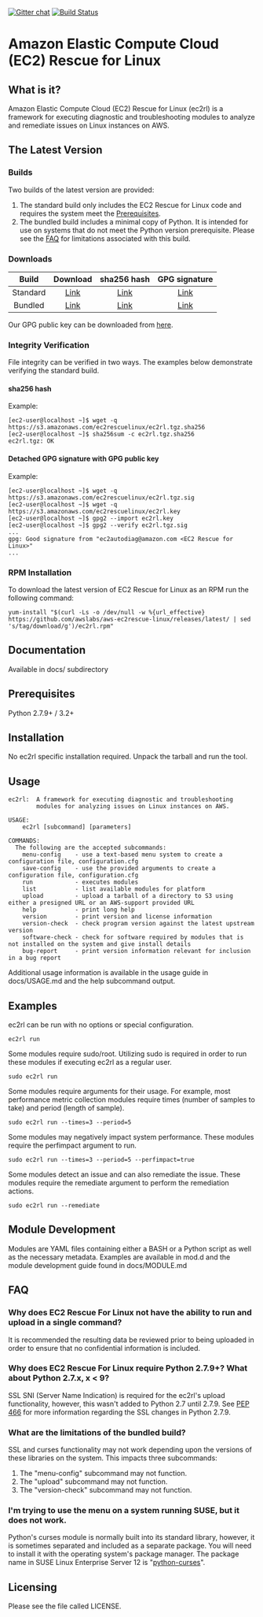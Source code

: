 [![Gitter chat](https://badges.gitter.im/gitterHQ/gitter.png)](https://gitter.im/aws-ec2rescue-linux/Lobby) [![Build Status](https://travis-ci.org/awslabs/aws-ec2rescue-linux.svg?branch=develop)](https://travis-ci.org/awslabs/aws-ec2rescue-linux)
# Amazon Elastic Compute Cloud (EC2) Rescue for Linux

## What is it?
Amazon Elastic Compute Cloud (EC2) Rescue for Linux (ec2rl) is a framework for executing diagnostic and
troubleshooting modules to analyze and remediate issues on Linux instances on AWS.

## The Latest Version
### Builds
Two builds of the latest version are provided:
1. The standard build only includes the EC2 Rescue for Linux code and requires the system meet the [Prerequisites](#prerequisites).
2. The bundled build includes a minimal copy of Python. It is intended for use on systems that do not meet the Python version prerequisite. Please see the [FAQ](#what-are-the-limitations-of-the-bundled-build) for limitations associated with this build.
### Downloads
| Build | Download | sha256 hash | GPG signature |
|:---:|:---:|:---:|:---:|
| Standard | [Link](https://s3.amazonaws.com/ec2rescuelinux/ec2rl.tgz) | [Link](https://s3.amazonaws.com/ec2rescuelinux/ec2rl.tgz.sha256) | [Link](https://s3.amazonaws.com/ec2rescuelinux/ec2rl.tgz.sig) |
| Bundled | [Link](https://s3.amazonaws.com/ec2rescuelinux/ec2rl-bundled.tgz) | [Link](https://s3.amazonaws.com/ec2rescuelinux/ec2rl-bundled.tgz.sha256) | [Link](https://s3.amazonaws.com/ec2rescuelinux/ec2rl-bundled.tgz.sig) |

Our GPG public key can be downloaded from [here](https://s3.amazonaws.com/ec2rescuelinux/ec2rl.key).

### Integrity Verification
File integrity can be verified in two ways. The examples below demonstrate verifying the standard build.

#### sha256 hash
Example:
```commandline
[ec2-user@localhost ~]$ wget -q https://s3.amazonaws.com/ec2rescuelinux/ec2rl.tgz.sha256
[ec2-user@localhost ~]$ sha256sum -c ec2rl.tgz.sha256
ec2rl.tgz: OK
```

#### Detached GPG signature with GPG public key
Example:
```commandline
[ec2-user@localhost ~]$ wget -q https://s3.amazonaws.com/ec2rescuelinux/ec2rl.tgz.sig
[ec2-user@localhost ~]$ wget -q https://s3.amazonaws.com/ec2rescuelinux/ec2rl.key
[ec2-user@localhost ~]$ gpg2 --import ec2rl.key
[ec2-user@localhost ~]$ gpg2 --verify ec2rl.tgz.sig
...
gpg: Good signature from "ec2autodiag@amazon.com <EC2 Rescue for Linux>"
...
```

### RPM Installation
To download the latest version of EC2 Rescue for Linux as an RPM run the following command:
```
yum-install "$(curl -Ls -o /dev/null -w %{url_effective} https://github.com/awslabs/aws-ec2rescue-linux/releases/latest/ | sed 's/tag/download/g')/ec2rl.rpm"
```

## Documentation
Available in docs/ subdirectory

## Prerequisites
Python 2.7.9+ / 3.2+

## Installation
No ec2rl specific installation required. Unpack the tarball and run the tool.

## Usage
```
ec2rl:  A framework for executing diagnostic and troubleshooting
        modules for analyzing issues on Linux instances on AWS.

USAGE:
    ec2rl [subcommand] [parameters]

COMMANDS:
  The following are the accepted subcommands:
    menu-config    - use a text-based menu system to create a configuration file, configuration.cfg
    save-config    - use the provided arguments to create a configuration file, configuration.cfg
    run            - executes modules
    list           - list available modules for platform
    upload         - upload a tarball of a directory to S3 using either a presigned URL or an AWS-support provided URL
    help           - print long help
    version        - print version and license information
    version-check  - check program version against the latest upstream version
    software-check - check for software required by modules that is not installed on the system and give install details
    bug-report     - print version information relevant for inclusion in a bug report
```

Additional usage information is available in the usage guide in docs/USAGE.md and the help subcommand output.

## Examples

ec2rl can be run with no options or special configuration.
```commandline
ec2rl run
```

Some modules require sudo/root. Utilizing sudo is required in order to run these modules if executing ec2rl as a regular user.
```commandline
sudo ec2rl run
```

Some modules require arguments for their usage. For example, most performance metric collection modules require times (number of samples to take) and period (length of sample).

```commandline
sudo ec2rl run --times=3 --period=5
```

Some modules may negatively impact system performance. These modules require the perfimpact argument to run.

```commandline
sudo ec2rl run --times=3 --period=5 --perfimpact=true
```

Some modules detect an issue and can also remediate the issue. These modules require the remediate argument to perform the remediation actions.

```commandline
sudo ec2rl run --remediate
```

## Module Development
Modules are YAML files containing either a BASH or a Python script as well as the necessary metadata. Examples are available in mod.d and the module development guide found in docs/MODULE.md

## FAQ
### Why does EC2 Rescue For Linux not have the ability to run and upload in a single command?
It is recommended the resulting data be reviewed prior to being uploaded in order to ensure that no confidential information is included.

### Why does EC2 Rescue For Linux require Python 2.7.9+? What about Python 2.7.x, x < 9?
SSL SNI (Server Name Indication) is required for the ec2rl's upload functionality, however, this wasn't added to Python 2.7 until 2.7.9. See [PEP 466](https://www.python.org/dev/peps/pep-0466/) for more information regarding the SSL changes in Python 2.7.9.

### What are the limitations of the bundled build?
SSL and curses functionality may not work depending upon the versions of these libraries on the system. This impacts three subcommands:
1. The "menu-config" subcommand may not function.
2. The "upload" subcommand may not function.
3. The "version-check" subcommand may not function.

### I'm trying to use the menu on a system running SUSE, but it does not work.
Python's curses module is normally built into its standard library, however, it is sometimes separated and included as a separate package. You will need to install it with the operating system's package manager. The package name in SUSE Linux Enterprise Server 12 is "[python-curses](https://www.suse.com/LinuxPackages/packageRouter.jsp?product=server&version=12&service_pack=&architecture=x86_64&package_name=python-curses)".

## Licensing
Please see the file called LICENSE.
